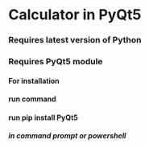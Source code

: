 # Calculator in PyQt5


### Requires latest version of Python
### Requires PyQt5 module


#### For installation 

#### run command 
#### run pip install PyQt5 

##### in command prompt or powershell



